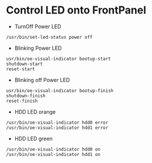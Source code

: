 # Control LED onto FrontPanel


- TurnOff Power LED
```
/usr/bin/set-led-status power off
```

- Blinking Power LED
```
usr/bin/oe-visual-indicator bootup-start
shutdown-start
reset-start
```
- Blinking off Power LED
```
usr/bin/oe-visual-indicator bootup-finish
shutdown-finish
reset-finish
```
- HDD LED orange
```
/usr/bin/oe-visual-indicator hdd0 error
/usr/bin/oe-visual-indicator hdd1 error
```
- HDD LED green
```
/usr/bin/oe-visual-indicator hdd0 on
/usr/bin/oe-visual-indicator hdd1 on
```

